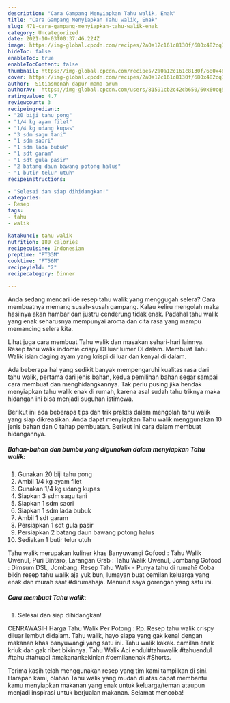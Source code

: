 ```yaml
---
description: "Cara Gampang Menyiapkan Tahu walik, Enak"
title: "Cara Gampang Menyiapkan Tahu walik, Enak"
slug: 471-cara-gampang-menyiapkan-tahu-walik-enak
category: Uncategorized
date: 2021-10-03T00:37:46.224Z
image: https://img-global.cpcdn.com/recipes/2a0a12c161c8130f/680x482cq70/tahu-walik-foto-resep-utama.jpg
hideToc: false
enableToc: true
enableTocContent: false
thumbnail: https://img-global.cpcdn.com/recipes/2a0a12c161c8130f/680x482cq70/tahu-walik-foto-resep-utama.jpg
cover: https://img-global.cpcdn.com/recipes/2a0a12c161c8130f/680x482cq70/tahu-walik-foto-resep-utama.jpg
author:  Sitiasmonah dapur mama arum
authorAv:  https://img-global.cpcdn.com/users/81591cb2c42cb650/60x60cq50/avatar.jpg
ratingvalue: 4.7
reviewcount: 3
recipeingredient:
- "20 biji tahu pong"
- "1/4 kg ayam filet"
- "1/4 kg udang kupas"
- "3 sdm sagu tani"
- "1 sdm saori"
- "1 sdm lada bubuk"
- "1 sdt garam"
- "1 sdt gula pasir"
- "2 batang daun bawang potong halus"
- "1 butir telur utuh"
recipeinstructions:

- "Selesai dan siap dihidangkan!"
categories:
- Resep
tags:
- tahu
- walik

katakunci: tahu walik 
nutrition: 180 calories
recipecuisine: Indonesian
preptime: "PT33M"
cooktime: "PT56M"
recipeyield: "2"
recipecategory: Dinner

---
```



Anda sedang mencari ide resep tahu walik yang menggugah selera? Cara membuatnya memang susah-susah gampang. Kalau keliru mengolah maka hasilnya akan hambar dan justru cenderung tidak enak. Padahal tahu walik yang enak seharusnya mempunyai aroma dan cita rasa yang mampu memancing selera kita.


Lihat juga cara membuat Tahu walik dan masakan sehari-hari lainnya. Resep tahu walik indomie crispy DI luar lumer DI dalam. Membuat Tahu Walik isian daging ayam yang krispi di luar dan kenyal di dalam.

Ada beberapa hal yang sedikit banyak mempengaruhi kualitas rasa dari tahu walik, pertama dari jenis bahan, kedua pemilihan bahan segar sampai cara membuat dan menghidangkannya. Tak perlu pusing jika hendak menyiapkan tahu walik enak di rumah, karena asal sudah tahu triknya maka hidangan ini bisa menjadi suguhan istimewa.


Berikut ini ada beberapa tips dan trik praktis dalam mengolah tahu walik yang siap dikreasikan. Anda dapat menyiapkan Tahu walik menggunakan 10 jenis bahan dan 0 tahap pembuatan. Berikut ini cara dalam membuat hidangannya.

<!--inarticleads1-->

##### Bahan-bahan dan bumbu yang digunakan dalam menyiapkan Tahu walik:

1. Gunakan 20 biji tahu pong
1. Ambil 1/4 kg ayam filet
1. Gunakan 1/4 kg udang kupas
1. Siapkan 3 sdm sagu tani
1. Siapkan 1 sdm saori
1. Siapkan 1 sdm lada bubuk
1. Ambil 1 sdt garam
1. Persiapkan 1 sdt gula pasir
1. Persiapkan 2 batang daun bawang potong halus
1. Sediakan 1 butir telur utuh


Tahu walik merupakan kuliner khas Banyuwangi Gofood : Tahu Walik Uwenul, Puri Bintaro, Larangan Grab : Tahu Walik Uwenul, Jombang Gofood : Dimsum DSL, Jombang. Resep Tahu Walik - Punya tahu di rumah? Coba bikin resep tahu walik aja yuk bun, lumayan buat cemilan keluarga yang enak dan murah saat #dirumahaja. Menurut saya gorengan yang satu ini. 

<!--inarticleads2-->

##### Cara membuat Tahu walik:


1. Selesai dan siap dihidangkan!

CENRAWASIH Harga Tahu Walik Per Potong : Rp. Resep tahu walik crispy diluar lembut didalam. Tahu walik, hayo siapa yang gak kenal dengan makanan khas banyuwangi yang satu ini. Tahu walik kakak. camilan enak kriuk dan gak ribet bikinnya. Tahu Walik Aci endul#tahuwalik #tahuendul #tahu #tahuaci #makanankekinian #cemilanenak #Shorts. 

Terima kasih telah menggunakan resep yang tim kami tampilkan di sini. Harapan kami, olahan Tahu walik yang mudah di atas dapat membantu kamu menyiapkan makanan yang enak untuk keluarga/teman ataupun menjadi inspirasi untuk berjualan makanan. Selamat mencoba!
